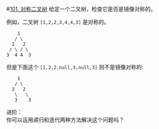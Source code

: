 #[101. 对称二叉树](https://leetcode-cn.com/problems/symmetric-tree/)
给定一个二叉树，检查它是否是镜像对称的。

 

例如，二叉树 `[1,2,2,3,4,4,3]` 是对称的。
```
    1
   / \
  2   2
 / \ / \
3  4 4  3
``` 

但是下面这个 `[1,2,2,null,3,null,3]` 则不是镜像对称的:
```
    1
   / \
  2   2
   \   \
   3    3
``` 

进阶：  
你可以运用递归和迭代两种方法解决这个问题吗？